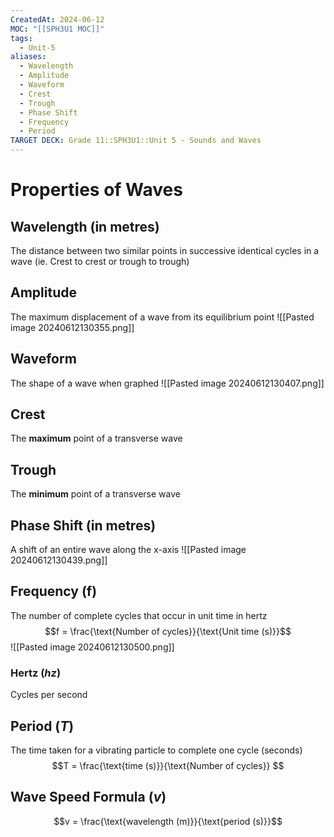 ```yaml
---
CreatedAt: 2024-06-12
MOC: "[[SPH3U1 MOC]]"
tags:
  - Unit-5
aliases:
  - Wavelength
  - Amplitude
  - Waveform
  - Crest
  - Trough
  - Phase Shift
  - Frequency
  - Period
TARGET DECK: Grade 11::SPH3U1::Unit 5 - Sounds and Waves
---
```


# Properties of Waves

## Wavelength (in $\text{metres}$)
The distance between two similar points in successive identical cycles in a wave
(ie. Crest to crest or trough to trough)
<!--ID: 1718216451506-->


## Amplitude
The maximum displacement of a wave from its equilibrium point
![[Pasted image 20240612130355.png]]
<!--ID: 1718216451509-->


## Waveform
The shape of a wave when graphed
![[Pasted image 20240612130407.png]]
<!--ID: 1718216451511-->


## Crest
The **maximum** point of a transverse wave
<!--ID: 1718216451513-->


## Trough
The **minimum** point of a transverse wave
<!--ID: 1718216451516-->


## Phase Shift (in $\text{metres}$)
<!-- Grade 12 math very easy with radians-->
A shift of an entire wave along the x-axis
![[Pasted image 20240612130439.png]]

## Frequency (f)
The number of complete cycles that occur in unit time in hertz
$$f = \frac{\text{Number of cycles}}{\text{Unit time (s)}}$$
![[Pasted image 20240612130500.png]]
<!--ID: 1718216451518-->


### Hertz ($hz$)
Cycles per second

## Period ($T$)
The time taken for a vibrating particle to complete one cycle (seconds)
$$T = \frac{\text{time (s)}}{\text{Number of cycles}} $$
<!--ID: 1718216451521-->


## Wave Speed Formula ($v$)
$$v = \frac{\text{wavelength (m)}}{\text{period (s)}}$$
<!--ID: 1718216451523-->
